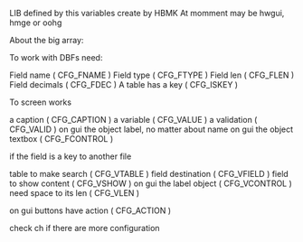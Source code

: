 LIB defined by this variables create by HBMK
At momment may be hwgui, hmge or oohg

About the big array:

To work with DBFs need:

Field name          ( CFG_FNAME )
Field type          ( CFG_FTYPE )
Field len           ( CFG_FLEN )
Field decimals      ( CFG_FDEC )
A table has a key   ( CFG_ISKEY )

To screen works

a caption           ( CFG_CAPTION )
a variable          ( CFG_VALUE )
a validation        ( CFG_VALID )
on gui the object label, no matter about name
on gui the object textbox   ( CFG_FCONTROL )

if the field is a key to another file

table to make search    ( CFG_VTABLE )
field destination       ( CFG_VFIELD )
field to show content   ( CFG_VSHOW )
on gui the label object ( CFG_VCONTROL )
need space to its len   ( CFG_VLEN )

on gui buttons have action ( CFG_ACTION )


check ch if there are more configuration

